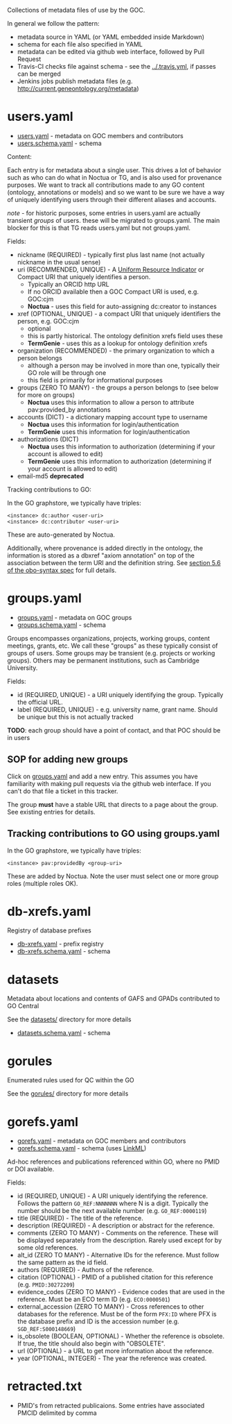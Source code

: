 Collections of metadata files of use by the GOC.

In general we follow the pattern:

 * metadata source in YAML (or YAML embedded inside Markdown)
 * schema for each file also specified in YAML
 * metadata can be edited via github web interface, followed by Pull Request
 * Travis-CI checks file against schema - see the [../.travis.yml](../.travis.yml), if passes can be merged
 * Jenkins jobs publish metadata files (e.g. http://current.geneontology.org/metadata)

# users.yaml

 - [users.yaml](users.yaml) - metadata on GOC members and contributors
 - [users.schema.yaml](users.schema.yaml) - schema

Content:

Each entry is for metadata about a single user. This drives a lot of
behavior such as who can do what in Noctua or TG, and is also used for
provenance purposes. We want to track all contributions made to any GO
content (ontology, annotations or models) and so we want to be sure we
have a way of uniquely identifying users through their different
aliases and accounts.

_note_ - for historic purposes, some entries in users.yaml are
actually transient _groups_ of users. these will be migrated to
groups.yaml. The main blocker for this is that TG reads users.yaml but
not groups.yaml.

Fields:

 * nickname (REQUIRED) - typically first plus last name (not actually nickname in the usual sense)
 * uri (RECOMMENDED, UNIQUE) - A [Uniform Resource Indicator](https://en.wikipedia.org/wiki/Uniform_Resource_Identifier) or Compact URI that uniquely identifies a person.
    * Typically an ORCID http URL
    * If no ORCID available then a GOC Compact URI is used, e.g. GOC:cjm
    * __Noctua__ - uses this field for auto-assigning dc:creator to instances
 * xref (OPTIONAL, UNIQUE) - a compact URI that uniquely identifiers the person, e.g. GOC:cjm
    * optional
    * this is partly historical. The ontology definition xrefs field uses these
    * __TermGenie__ - uses this as a lookup for ontology definition xrefs
 * organization (RECOMMENDED) - the primary organization to which a person belongs
    * although a person may be involved in more than one, typically their GO role will be through one
    * this field is primarily for informational purposes
 * groups (ZERO TO MANY) - the groups a person belongs to (see below for more on groups)
    * __Noctua__ uses this information to allow a person to attribute pav:provided_by annotations
 * accounts (DICT) - a dictionary mapping account type to username
    * __Noctua__ uses this information for login/authentication
    * __TermGenie__ uses this information for login/authentication
 * authorizations (DICT)
    * __Noctua__ uses this information to authorization (determining if your account is allowed to edit)
    * __TermGenie__ uses this information to authorization (determining if your account is allowed to edit)
 * email-md5 __deprecated__

Tracking contributions to GO:

In the GO graphstore, we typically have triples:

    <instance> dc:author <user-uri>
    <instance> dc:contributor <user-uri>

These are auto-generated by Noctua.

Additionally, where provenance is added directly in the ontology, the
information is stored as a dbxref "axiom annotation" on top of the
association between the term URI and the definition string. See
[section 5.6 of the obo-syntax spec](http://owlcollab.github.io/oboformat/doc/obo-syntax.html#5.6)
for full details.

# groups.yaml

 - [groups.yaml](groups.yaml) - metadata on GOC groups
 - [groups.schema.yaml](groups.schema.yaml) - schema

Groups encompasses organizations, projects, working groups, content
meetings, grants, etc. We call these "groups" as these typically consist
of groups of users. Some groups may be transient (e.g. projects or working groups). Others may be
permanent institutions, such as Cambridge University.

Fields:

 * id (REQUIRED, UNIQUE) - a URI uniquely identifying the group. Typically the official URL.
 * label (REQUIRED, UNIQUE) - e.g. university name, grant name. Should be unique but this is not actually tracked

__TODO__: each group should have a point of contact, and that POC should be in users

## SOP for adding new groups

Click on [groups.yaml](groups.yaml) and add a new entry. This assumes you have familiarity with making pull requests via the github web interface. If you can't do that file a ticket in this tracker.

The group **must** have a stable URL that directs to a page about the group. See existing entries for details.

## Tracking contributions to GO using groups.yaml

In the GO graphstore, we typically have triples:

    <instance> pav:providedBy <group-uri>

These are added by Noctua. Note the user must select one or more group roles (multiple roles OK).

# db-xrefs.yaml

Registry of database prefixes

 - [db-xrefs.yaml](db-xrefs.yaml) - prefix registry
 - [db-xrefs.schema.yaml](db-xrefs.schema.yaml) - schema

# datasets

Metadata about locations and contents of GAFS and GPADs contributed to GO Central

See the [datasets/](datasets) directory for more details

 - [datasets.schema.yaml](datasets.schema.yaml) - schema

# gorules

Enumerated rules used for QC within the GO

See the [gorules/](gorules) directory for more details

# gorefs.yaml

- [gorefs.yaml](gorefs.yaml) - metadata on GOC members and contributors
- [gorefs.schema.yaml](gorefs.schema.yaml) - schema (uses [LinkML](https://linkml.io/linkml/))

Ad-hoc references and publications referenced within GO, where no PMID or DOI available.

Fields:

- id (REQUIRED, UNIQUE) - A URI uniquely identifying the reference. Follows the pattern `GO_REF:NNNNNNN` where N is a digit. Typically the number should be the next available number (e.g. `GO_REF:0000119`)
- title (REQUIRED) - The title of the reference.
- description (REQUIRED) - A description or abstract for the reference.
- comments (ZERO TO MANY) - Comments on the reference. These will be displayed separately from the description. Rarely used except for by some old references.
- alt_id (ZERO TO MANY) - Alternative IDs for the reference. Must follow the same pattern as the id field.
- authors (REQUIRED) - Authors of the reference.
- citation (OPTIONAL) - PMID of a published citation for this reference (e.g. `PMID:30272209`)
- evidence_codes (ZERO TO MANY) - Evidence codes that are used in the reference. Must be an ECO term ID (e.g. `ECO:0000501`)
- external_accession (ZERO TO MANY) - Cross references to other databases for the reference. Must be of the form `PFX:ID` where PFX is the database prefix and ID is the accession number (e.g. `SGD_REF:S000148669`)
- is_obsolete (BOOLEAN, OPTIONAL) - Whether the reference is obsolete. If true, the title should also begin with "OBSOLETE".
- url (OPTIONAL) - a URL to get more information about the reference.
- year (OPTIONAL, INTEGER) - The year the reference was created. 

# retracted.txt

- PMID's from retracted publicaions. Some entries have associated PMCID delimited by comma


